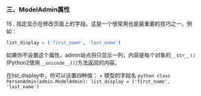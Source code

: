 ### 三、ModelAdmin属性

15 . 指定显示在修改页面上的字段。这是一个很常用也是最重要的技巧之一。例如：
```python
list_display = ('first_name', 'last_name')
```
如果你不设置这个属性，admin站点将只显示一列，内容是每个对象的`__str__()`(Python2使用`__unicode__()`)方法返回的内容。

在list_display中，你可以设置四种值：
    + 模型的字段名
    ```python
    class PersonAdmin(admin.ModelAdmin):
    list_display = ('first_name', 'last_name')
    ```